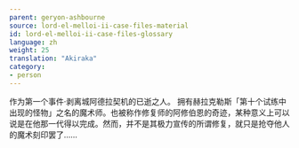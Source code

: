 ```yaml
---
parent: geryon-ashbourne
source: lord-el-melloi-ii-case-files-material
id: lord-el-melloi-ii-case-files-glossary
language: zh
weight: 25
translation: "Akiraka"
category:
- person
---
```


作为第一个事件·剥离城阿德拉契机的已逝之人。
拥有赫拉克勒斯「第十个试练中出现的怪物」之名的魔术师。也被称作修复师的阿修伯恩的奇迹，某种意义上可以说是在他那一代得以完成。然而，并不是其极力宣传的所谓修复，就只是抢夺他人的魔术刻印罢了……
